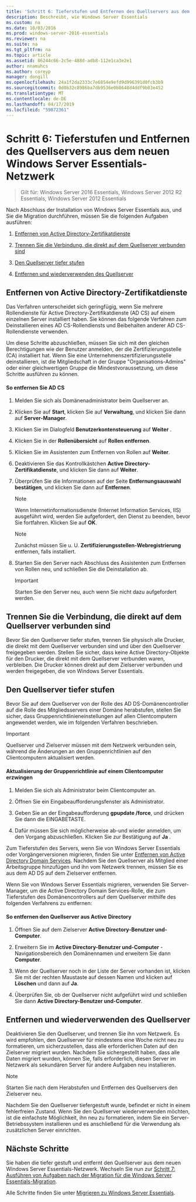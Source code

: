 ```yaml
---
title: 'Schritt 6: Tieferstufen und Entfernen des Quellservers aus dem neuen Windows Server Essentials-Netzwerk'
description: Beschreibt, wie Windows Server Essentials
ms.custom: na
ms.date: 10/03/2016
ms.prod: windows-server-2016-essentials
ms.reviewer: na
ms.suite: na
ms.tgt_pltfrm: na
ms.topic: article
ms.assetid: 86244c66-2c5e-488d-adb8-112e1ca3e2e1
author: nnamuhcs
ms.author: coreyp
manager: dongill
ms.openlocfilehash: 24a1f2da2333c7e6854e9efd9d996391d0fcb3b9
ms.sourcegitcommit: 0d0b32c8986ba7db9536e0b8648d4ddf9b03e452
ms.translationtype: MT
ms.contentlocale: de-DE
ms.lasthandoff: 04/17/2019
ms.locfileid: "59872361"
---
```

# <a name="step-6-demote-and-remove-the-source-server-from-the-new-windows-server-essentials-network"></a>Schritt 6: Tieferstufen und Entfernen des Quellservers aus dem neuen Windows Server Essentials-Netzwerk

>Gilt für: Windows Server 2016 Essentials, Windows Server 2012 R2 Essentials, Windows Server 2012 Essentials

Nach Abschluss der Installation von Windows Server Essentials aus, und Sie die Migration durchführen, müssen Sie die folgenden Aufgaben ausführen:  
  
1.  [Entfernen von Active Directory-Zertifikatdienste](Step-6--Demote-and-remove-the-Source-Server-from-the-new-Windows-Server-Essentials-network.md#BKMK_ADCS)  
  
2.  [Trennen Sie die Verbindung, die direkt auf dem Quellserver verbunden sind](Step-6--Demote-and-remove-the-Source-Server-from-the-new-Windows-Server-Essentials-network.md#BKMK_PhysicallyDisconnect)  
  
3.  [Den Quellserver tiefer stufen](Step-6--Demote-and-remove-the-Source-Server-from-the-new-Windows-Server-Essentials-network.md#BKMK_DemoteTheSourceServer)  
  
4.  [Entfernen und wiederverwenden des Quellserver](Step-6--Demote-and-remove-the-Source-Server-from-the-new-Windows-Server-Essentials-network.md#BKMK_RemoveTheSourceServer)  
  
##  <a name="BKMK_ADCS"></a> Entfernen von Active Directory-Zertifikatdienste  
 Das Verfahren unterscheidet sich geringfügig, wenn Sie mehrere Rollendienste für Active Directory-Zertifikatdienste (AD CS) auf einem einzelnen Server installiert haben. Sie können das folgende Verfahren zum Deinstallieren eines AD CS-Rollendiensts und Beibehalten anderer AD CS-Rollendienste verwenden.  
  
 Um diese Schritte abzuschließen, müssen Sie sich mit den gleichen Berechtigungen wie der Benutzer anmelden, der die Zertifizierungsstelle (CA) installiert hat. Wenn Sie eine Unternehmenszertifizierungsstelle deinstallieren, ist die Mitgliedschaft in der Gruppe "Organisations-Admins" oder einer gleichwertigen Gruppe die Mindestvoraussetzung, um diese Schritte ausführen zu können.  
  
#### <a name="to-remove-ad-cs"></a>So entfernen Sie AD CS  
  
1.  Melden Sie sich als Domänenadministrator beim Quellserver an.  
  
2.  Klicken Sie auf **Start**, klicken Sie auf **Verwaltung**, und klicken Sie dann auf **Server-Manager**.  
  
3.  Klicken Sie im Dialogfeld **Benutzerkontensteuerung** auf **Weiter** .  
  
4.  Klicken Sie in der **Rollenübersicht** auf **Rollen entfernen**.  
  
5.  Klicken Sie im Assistenten zum Entfernen von Rollen auf **Weiter**.  
  
6.  Deaktivieren Sie das Kontrollkästchen **Active Directory-Zertifikatdienste**, und klicken Sie dann auf **Weiter**.  
  
7.  Überprüfen Sie die Informationen auf der Seite **Entfernungsauswahl bestätigen**, und klicken Sie dann auf **Entfernen**.  
  
    > [!NOTE]
    >  Wenn Internetinformationsdienste (Internet Information Services, IIS) ausgeführt wird, werden Sie aufgefordert, den Dienst zu beenden, bevor Sie fortfahren. Klicken Sie auf **OK**.  
  
    > [!NOTE]
    >  Zunächst müssen Sie u. U. **Zertifizierungsstellen-Webregistrierung** entfernen, falls installiert.  
  
8.  Starten Sie den Server nach Abschluss des Assistenten zum Entfernen von Rollen neu, und schließen Sie die Deinstallation ab.  
  
    > [!IMPORTANT]
    >  Starten Sie den Server neu, auch wenn Sie nicht dazu aufgefordert werden.  
  
##  <a name="BKMK_PhysicallyDisconnect"></a> Trennen Sie die Verbindung, die direkt auf dem Quellserver verbunden sind  
 Bevor Sie den Quellserver tiefer stufen, trennen Sie physisch alle Drucker, die direkt mit dem Quellserver verbunden sind und über den Quellserver freigegeben werden. Stellen Sie sicher, dass keine Active Directory-Objekte für den Drucker, die direkt mit dem Quellserver verbunden waren, verbleiben. Die Drucker können direkt auf dem Zielserver verbunden und werden freigegeben, die von Windows Server Essentials.  
  
##  <a name="BKMK_DemoteTheSourceServer"></a> Den Quellserver tiefer stufen  
 Bevor Sie auf dem Quellserver von der Rolle des AD DS-Domänencontroller auf die Rolle des Mitgliedsservers einer Domäne herabstufen, stellen Sie sicher, dass Gruppenrichtlinieneinstellungen auf allen Clientcomputern angewendet werden, wie im folgenden Verfahren beschrieben.  
  
> [!IMPORTANT]
>  Quellserver und Zielserver müssen mit dem Netzwerk verbunden sein, während die Änderungen an den Gruppenrichtlinien auf den Clientcomputern aktualisiert werden.  
  
#### <a name="to-force-a-group-policy-update-on-a-client-computer"></a>Aktualisierung der Gruppenrichtlinie auf einem Clientcomputer erzwingen  
  
1.  Melden Sie sich als Administrator beim Clientcomputer an.  
  
2.  Öffnen Sie ein Eingabeaufforderungsfenster als Administrator.  
  
3.  Geben Sie an der Eingabeaufforderung **gpupdate /force**, und drücken Sie dann die EINGABETASTE.  
  
4.  Dafür müssen Sie sich möglicherweise ab-und wieder anmelden, um den Vorgang abzuschließen. Klicken Sie zur Bestätigung auf **Ja** .  
  
 Zum Tieferstufen des Servers, wenn Sie von Windows Server Essentials oder Vorgängerversionen migrieren, finden Sie unter [Entfernen von Active Directory Domain Services](https://technet.microsoft.com/library/hh472163.aspx). Nachdem Sie den Quellserver als Mitglied einer Arbeitsgruppe hinzufügen und ihn vom Netzwerk trennen, müssen Sie es aus dem AD DS auf dem Zielserver entfernen.  
  
 Wenn Sie von Windows Server Essentials migrieren, verwenden Sie Server-Manager, um die Active Directory Domain Services-Rolle, die zum Tieferstufen des Domänencontrollers auf dem Quellserver mithilfe des folgenden Verfahrens zu entfernen:  
  
#### <a name="to-remove-the-source-server-from-active-directory"></a>So entfernen den Quellserver aus Active Directory  
  
1.  Öffnen Sie auf dem Zielserver **Active Directory-Benutzer und-Computer**.  
  
2.  Erweitern Sie im **Active Directory-Benutzer und-Computer** -Navigationsbereich den Domänennamen und erweitern Sie dann **Computer**.  
  
3.  Wenn der Quellserver noch in der Liste der Server vorhanden ist, klicken Sie mit der rechten Maustaste auf dessen Namen und klicken auf **Löschen** und dann auf **Ja**.  
  
4.  Überprüfen Sie, ob der Quellserver nicht aufgeführt wird und schließen Sie dann **Active Directory-Benutzer und-Computer**.  
  
##  <a name="BKMK_RemoveTheSourceServer"></a> Entfernen und wiederverwenden des Quellserver  
 Deaktivieren Sie den Quellserver, und trennen Sie ihn vom Netzwerk. Es wird empfohlen, den Quellserver für mindestens eine Woche nicht neu zu formatieren, um sicherzustellen, dass alle erforderlichen Daten auf den Zielserver migriert wurden. Nachdem Sie sichergestellt haben, dass alle Daten migriert wurden, können Sie, falls erforderlich, diesen Server im Netzwerk als sekundären Server für andere Aufgaben neu installieren.  
  
> [!NOTE]
>  Starten Sie nach dem Herabstufen und Entfernen des Quellservers den Zielserver neu.  
  
 Nachdem Sie den Quellserver tiefergestuft wurde, befindet er nicht in einem fehlerfreien Zustand. Wenn Sie den Quellserver wiederverwenden möchten, ist die einfachste Möglichkeit, ihn neu zu formatieren, indem Sie ein Server-Betriebssystem installieren und es anschließend für die Verwendung als zusätzlichen Server einrichten.  
  
## <a name="next-steps"></a>Nächste Schritte  
 Sie haben die tiefer gestuft und entfernt den Quellserver aus dem neuen Windows Server Essentials-Netzwerk. Wechseln Sie nun zur [Schritt 7: Ausführen von Aufgaben nach der Migration für die Windows Server Essentials-Migration](Step-7--Perform-post-migration-tasks-for-the-Windows-Server-Essentials-migration.md).  
  

Alle Schritte finden Sie unter [Migrieren zu Windows Server Essentials](Migrate-from-Previous-Versions-to-Windows-Server-Essentials-or-Windows-Server-Essentials-Experience.md).

